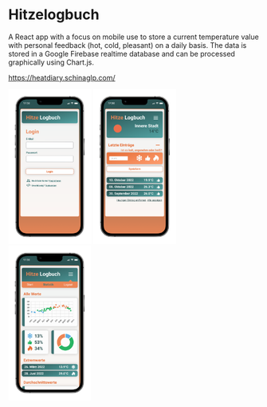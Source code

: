# Hitzelogbuch

A React app with a focus on mobile use to store a current temperature value with personal feedback (hot, cold, pleasant) on a daily basis. The data is stored in a Google Firebase realtime database and can be processed graphically using Chart.js.

https://heatdiary.schinaglp.com/

<img src="./public/mockups/mockup_login.png" alt="Login Screen" width="33%"/>
<img src="./public/mockups/mockup_home.png" alt="Homescreen" width="33%"/>
<img src="./public/mockups/mockup_stats.png" alt="Stats Screen" width="33%"/>